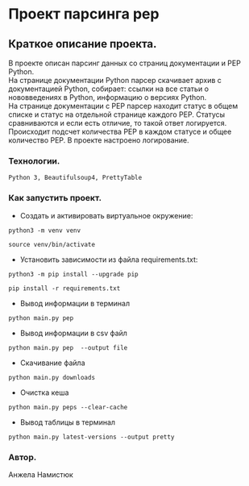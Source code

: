 # Проект парсинга pep

## Краткое описание проекта.

В проекте описан парсинг данных со страниц документации и PEP Python.  
На странице документации Python парсер скачивает архив с документацией Python,
собирает: ссылки на все статьи о нововведениях в Python, информацию о версиях Python.  
На странице документации с PEP парсер находит статус в общем списке и статус на отдельной странице 
каждого PEP. Статусы сравниваются и если есть отличие, то такой ответ логируется. 
Происходит подсчет количества PEP в каждом статусе и общее количество PEP.
В проекте настроено логирование.


### Технологии.
```
Python 3, Beautifulsoup4, PrettyTable
```
### Как запустить проект.

- Cоздать и активировать виртуальное окружение:

```
python3 -m venv venv
```

```
source venv/bin/activate
```

- Установить зависимости из файла requirements.txt:

```
python3 -m pip install --upgrade pip
```

```
pip install -r requirements.txt
```

- Вывод информации в терминал
```
python main.py pep 
```
- Вывод информации в csv файл
```
python main.py pep  --output file
```
- Cкачивание файла
```
python main.py downloads
```
- Очистка кеша
```
python main.py peps --clear-cache
```
- Вывод таблицы в терминал
```
python main.py latest-versions --output pretty
```

### Автор.
Анжела Намистюк

